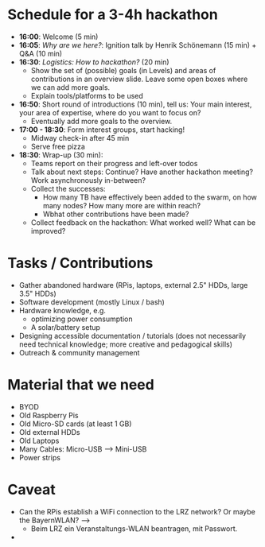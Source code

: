 # Schedule for a 3-4h hackathon


- **16:00**: Welcome (5 min)
- **16:05**: *Why are we here?*: Ignition talk by Henrik Schönemann (15 min) + Q&A (10 min)
- **16:30**: *Logistics: How to hackathon?* (20 min)
	- Show the set of (possible) goals (in Levels) and areas of contributions in an overview slide. Leave some open boxes where we can add more goals.
	- Explain tools/platforms to be used
- **16:50**: Short round of introductions (10 min), tell us: Your main interest, your area of expertise, where do you want to focus on?
	- Eventually add more goals to the overview.
- **17:00 - 18:30**: Form interest groups, start hacking!
	- Midway check-in after 45 min
	- Serve free pizza
- **18:30**: Wrap-up (30 min):
	- Teams report on their progress and left-over todos
	- Talk about next steps: Continue? Have another hackathon meeting? Work asynchronously in-between?
	- Collect the successes: 
    	- How many TB have effectively been added to the swarm, on how many nodes? How many more are within reach?
    	- Wbhat other contributions have been made?
    - Collect feedback on the hackathon: What worked well? What can be improved?


# Tasks / Contributions

- Gather abandoned hardware (RPis, laptops, external 2.5" HDDs, large 3.5" HDDs)
- Software development (mostly Linux / bash)
- Hardware knowledge, e.g. 
	- optimizing power consumption
	- A solar/battery setup
- Designing accessible documentation / tutorials (does not necessarily need technical knowledge; more creative and pedagogical skills)
- Outreach & community management


# Material that we need

- BYOD
- Old Raspberry Pis
- Old Micro-SD cards (at least 1 GB)
- Old external HDDs
- Old Laptops
- Many Cables: Micro-USB --> Mini-USB
- Power strips
  

# Caveat

- Can the RPis establish a WiFi connection to the LRZ network? Or maybe the BayernWLAN? -->
	- Beim LRZ ein Veranstaltungs-WLAN beantragen, mit Passwort.
- 